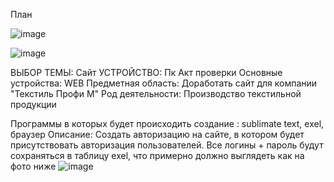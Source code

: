 План

![image](https://github.com/Rubble2004/diplom/assets/97594420/41b3fae8-590a-4ee0-84db-63d3bfabe973)

![image](https://github.com/Rubble2004/diplom/assets/97594420/ca2ea980-897a-4811-bd73-134ece8b9179)

ВЫБОР ТЕМЫ: Сайт
УСТРОЙСТВО: Пк
Акт проверки
Основные устройства: WEB 
Предметная область: Доработать сайт для компании "Текстиль Профи М" Род деятельности: Производство текстильной продукции 

 Программы в которых будет происходить создание : sublimate text, exel,  браузер
 Описание:  Создать авторизацию на сайте, в котором будет присутствовать авторизация пользователей. Все логины + пароль будут сохраняться в таблицу exel, что примерно должно выглядеть как на фото ниже ![image](https://github.com/Rubble2004/diplom/assets/97594420/a3ddcfa1-c061-4c79-a275-cbe8017997a5)
